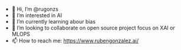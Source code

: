 - 👋 Hi, I’m @rugonzs
- 👀 I’m interested in AI
- 🌱 I’m currently learning abour bias
- 💞️ I’m looking to collaborate on open source project focus on XAI or MLOPS
- 📫 How to reach me: https://www.rubengonzalez.ai/

<!---
rugonzs/rugonzs is a ✨ special ✨ repository because its `README.md` (this file) appears on your GitHub profile.
You can click the Preview link to take a look at your changes.
--->

